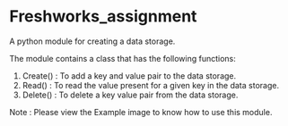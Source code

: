 # Freshworks_assignment
A python module for creating a data storage.

The module contains a class that has the following functions:

1. Create() : To add a key and value pair to the data storage.
2. Read() : To read the value present for a given key in the data storage.
3. Delete() : To delete a key value pair from the data storage.

Note : Please view the Example image to know how to use this module.

